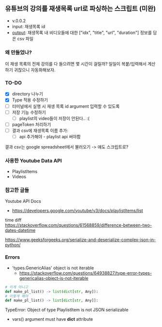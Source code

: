 ## 유튜브의 강의를 재생목록 url로 파싱하는 스크립트 (미완)
- v.0.0.2
- input: 재생목록 id
- [output](./results/result-PL5Q2soXY2Zi97Ya5DEUpMpO2bbAoaG7c6.csv): 재생목록 내 비디오들에 대한 ["idx", "title", "url", "duration"] 정보를 담은 csv 파일

### 왜 만들었나?
이 재생 목록의 전체 강의를 다 들으려면 몇 시간이 걸릴까?
일일이 복붙/입력해서 계산하기 귀찮으니 자동화해보자.

### TO-DO
- [x] directory 나누기
- [x] Type 적용 수정하기
- [ ] 터미널에서 실행 시 재생 목록 id argument 입력할 수 있도록
- [ ] 저장 기능 수정하기
  - [ ] playlist의 video들이 저장이 안된다.. :(
- [ ] pageToken 처리하기
- [ ] 결과 csv에 재생목록 이름 추가:
  - [ ] api 추가해야 - playlist api 써야함

결과 csv는 google spreadsheet에서 불러오기
-> 얘도 스크립트로?


### 사용한 Youtube Data API
- PlaylistItems
- Videos


### 참고한 글들
Youtube API Docs
- https://developers.google.com/youtube/v3/docs/playlistItems/list


time diff   
https://stackoverflow.com/questions/61568859/difference-between-two-dates-datetime

https://www.geeksforgeeks.org/serialize-and-deserialize-complex-json-in-python/


### Errors
- 'types.GenericAlias' object is not iterable
  - https://stackoverflow.com/questions/64938827/type-error-types-genericalias-object-is-not-iterable
```py
# 이게 아니고
def make_pl_list() -> list(dict[str, Any]):
# 이렇게 해야
def make_pl_list() -> list[dict[str, Any]]:
```

TypeError: Object of type PlaylistItem is not JSON serializable
- vars() argument must have __dict__ attribute